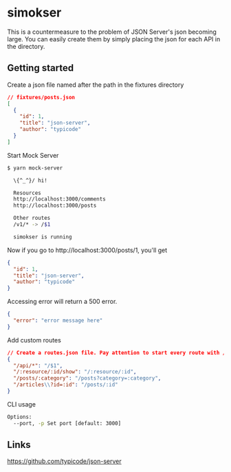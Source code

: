 # simokser

This is a countermeasure to the problem of JSON Server's json becoming large.
You can easily create them by simply placing the json for each API in the directory.

## Getting started

Create a json file named after the path in the fixtures directory

```json
// fixtures/posts.json
[
  {
    "id": 1,
    "title": "json-server",
    "author": "typicode"
  }
]
```

Start Mock Server

```bash
$ yarn mock-server

  \{^_^}/ hi!

  Resources
  http://localhost:3000/comments
  http://localhost:3000/posts

  Other routes
  /v1/* -> /$1

  simokser is running

```

Now if you go to http://localhost:3000/posts/1, you'll get

```json
{
  "id": 1,
  "title": "json-server",
  "author": "typicode"
}
```

Accessing error will return a 500 error.

```json
{
  "error": "error message here"
}
```

Add custom routes

```json
// Create a routes.json file. Pay attention to start every route with /.
{
  "/api/*": "/$1",
  "/:resource/:id/show": "/:resource/:id",
  "/posts/:category": "/posts?category=:category",
  "/articles\\?id=:id": "/posts/:id"
}
```

CLI usage

```bash
Options:
  --port, -p Set port [default: 3000]
```

## Links

https://github.com/typicode/json-server
